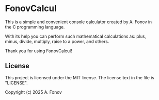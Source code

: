 # FonovCalcul

This is a simple and convenient console calculator created by A. Fonov in the C programming language.

With its help you can perform such mathematical calculations as: plus, minus, divide, multiply, raise to a power, and others.

Thank you for using FonovCalcul!

## License

This project is licensed under the MIT license. The license text in the file is "LICENSE".


Copyright (c) 2025 A. Fonov
